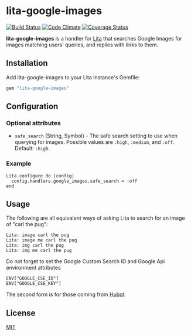 # lita-google-images

[![Build Status](https://travis-ci.org/jimmycuadra/lita-google-images.png?branch=master)](https://travis-ci.org/jimmycuadra/lita-google-images)
[![Code Climate](https://codeclimate.com/github/jimmycuadra/lita-google-images.png)](https://codeclimate.com/github/jimmycuadra/lita-google-images)
[![Coverage Status](https://coveralls.io/repos/jimmycuadra/lita-google-images/badge.png)](https://coveralls.io/r/jimmycuadra/lita-google-images)

**lita-google-images** is a handler for [Lita](https://github.com/jimmycuadra/lita) that searches Google Images for images matching users' queries, and replies with links to them.

## Installation

Add lita-google-images to your Lita instance's Gemfile:

``` ruby
gem "lita-google-images"
```

## Configuration

### Optional attributes

* `safe_search` (String, Symbol) - The safe search setting to use when querying for images. Possible values are `:high`, `:medium`, and `:off`. Default: `:high`.

### Example

```
Lita.configure do |config|
  config.handlers.google_images.safe_search = :off
end
```

## Usage

The following are all equivalent ways of asking Lita to search for an image of "carl the pug":

```
Lita: image carl the pug
Lita: image me carl the pug
Lita: img carl the pug
Lita: img me carl the pug
```

Do not forget to set the Google Custom Search ID and Google Api environment attributes

```
ENV["GOOGLE_CSE_ID"]
ENV["GOOGLE_CSE_KEY"]
```

The second form is for those coming from [Hubot](http://hubot.github.com/).

## License

[MIT](http://opensource.org/licenses/MIT)
